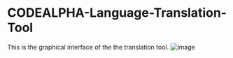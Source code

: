 # CODEALPHA-Language-Translation-Tool
This is the graphical interface of the the translation tool.
![image](https://github.com/user-attachments/assets/1c32179d-b13c-4ef7-b6f5-b40e89e8293a)
